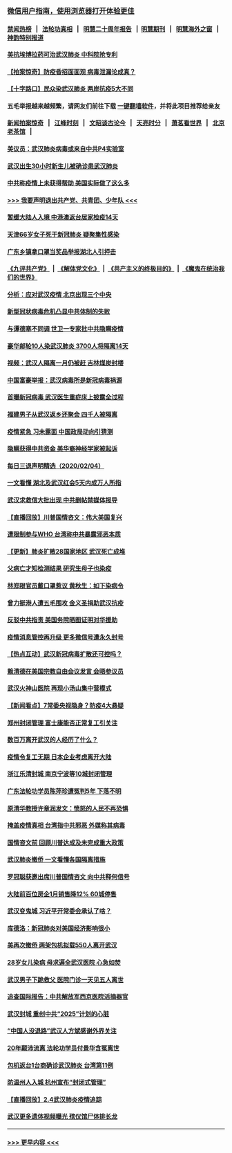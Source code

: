 ### [微信用户指南，使用浏览器打开体验更佳](https://github.com/gfw-breaker/banned-news1/blob/master/indexes/wechat-guide.md?t=0)
#### [禁闻热榜](热点新闻.md?t=0)  &nbsp;&nbsp;|&nbsp;&nbsp; [法轮功真相](https://github.com/gfw-breaker/truth/blob/master/README.md?t=0) &nbsp;&nbsp;|&nbsp;&nbsp; [明慧二十周年报告](https://github.com/gfw-breaker/mh-reports/blob/master/README.md?t=0) &nbsp;&nbsp;|&nbsp;&nbsp;[明慧期刊](https://github.com/gfw-breaker/mh-qikan) &nbsp;&nbsp;|&nbsp;&nbsp; [明慧海外之窗](https://github.com/gfw-breaker/mh-news/blob/master/README.md?t=0) &nbsp;&nbsp;|&nbsp;&nbsp; [神韵特别报道](https://github.com/gfw-breaker/mh-news/blob/master/shenyun.md?t=0)
#### [美抗埃博拉药可治武汉肺炎 中科院抢专利](../pages/nsc413/n11846409.md?t=02052202) 
#### [【拍案惊奇】防疫昏招面面观 病毒泄漏论成真？](../pages/nsc413/n11845382.md?t=02052202) 
#### [【十字路口】民众染武汉肺炎 两岸抗疫5大不同](../pages/nsc413/n11845264.md?t=02052202) 
#### 五毛举报越来越频繁，请网友们前往下载 [一键翻墙软件](https://github.com/gfw-breaker/ssr-accounts)，并将此项目推荐给亲友
#### [新闻拍案惊奇](https://github.com/gfw-breaker/banned-news1/blob/master/pages/link4.md) &nbsp;&nbsp;|&nbsp;&nbsp; [江峰时刻](https://github.com/gfw-breaker/banned-news1/blob/master/pages/link4.md) &nbsp;&nbsp;|&nbsp;&nbsp; [文昭谈古论今](https://github.com/gfw-breaker/banned-news1/blob/master/pages/link4.md) &nbsp;&nbsp;|&nbsp;&nbsp; [天亮时分](https://github.com/gfw-breaker/banned-news1/blob/master/pages/link4.md) &nbsp;&nbsp;|&nbsp;&nbsp; [萧茗看世界](https://github.com/gfw-breaker/banned-news1/blob/master/pages/link4.md) &nbsp;&nbsp;|&nbsp;&nbsp; [北京老茶馆](https://github.com/gfw-breaker/banned-news1/blob/master/pages/link4.md) &nbsp;&nbsp;|&nbsp;&nbsp; 
#### [美议员：武汉肺炎病毒或来自中共P4实验室](../pages/nsc413/n11846043.md?t=02052202) 
#### [武汉出生30小时新生儿被确诊患武汉肺炎](../pages/nsc413/n11846307.md?t=02052202) 
#### [中共称疫情上未获得帮助 美国实际做了这么多](../pages/nsc413/n11846008.md?t=02052202) 
#### [>>> 我要声明退出共产党、共青团、少年队 <<<](https://github.com/begood0513/goodnews/blob/master/quit/letter.md) 
#### [暂缓大陆人入境 中港澳返台居家检疫14天](../pages/nsc413/n11845862.md?t=02052202) 
#### [天津66岁女子死于新冠肺炎 疑聚集性感染](../pages/nsc413/n11845909.md?t=02052202) 
#### [广东乡镇拿口罩当奖品举报湖北人引抨击](../pages/nsc413/n11845622.md?t=02052202) 
#### [《九评共产党》](https://github.com/begood0513/9ping.md/blob/master/README.md) &nbsp;|&nbsp; [《解体党文化》](../../../../jtdwh.md/blob/master/README.md)  &nbsp;|&nbsp; [《共产主义的终极目的》](../../../../gczydzjmd.md/blob/master/README.md) &nbsp;|&nbsp; [《魔鬼在统治我们的世界》](../../../../mgztzwmdsj.md/blob/master/README.md) 
#### [分析：应对武汉疫情 北京出现三个中央](../pages/nsc413/n11845850.md?t=02052202) 
#### [新型冠状病毒危机凸显中共体制的失败](../pages/nsc413/n11844970.md?t=02052202) 
#### [与谭德塞不同调 世卫一专家批中共隐瞒疫情](../pages/nsc413/n11845278.md?t=02052202) 
#### [豪华邮轮10人染武汉肺炎 3700人将隔离14天](../pages/nsc413/n11845543.md?t=02052202) 
#### [视频：武汉人隔离一月仍被赶 吉林煤炭封楼](../pages/nsc413/n11845570.md?t=02052202) 
#### [中国富豪举报：武汉病毒所是新冠病毒祸源](../pages/nsc413/n11844943.md?t=02052202) 
#### [首曝新冠病毒 武汉医生重症床上披露全过程](../pages/nsc413/n11845150.md?t=02052202) 
#### [福建男子从武汉返乡还聚会 四千人被隔离](../pages/nsc413/n11845352.md?t=02052202) 
#### [疫情紧急 习未露面 中国政局动向引猜测](../pages/nsc413/n11845224.md?t=02052202) 
#### [隐瞒获得中共资金 美华裔神经学家被起诉](../pages/nsc413/n11844879.md?t=02052202) 
#### [每日三退声明精选（2020/02/04）](../pages/nsc413/n11845335.md?t=02052202) 
#### [一文看懂 湖北及武汉红会5天内成万人所指](../pages/nsc413/n11844315.md?t=02052202) 
#### [武汉求救信大批出现 中共删帖禁媒体报导](../pages/nsc413/n11845064.md?t=02052202) 
#### [【直播回放】川普国情咨文：伟大美国复兴](../pages/nsc413/n11842079.md?t=02052202) 
#### [遭限制参与WHO 台湾称中共暴露邪恶本质](../pages/nsc413/n11844351.md?t=02052202) 
#### [【更新】肺炎扩散28国家地区 武汉死亡成堆](../pages/nsc413/n11801312.md?t=02052202) 
#### [父病亡才知检测结果 研究生母子也染疫](../pages/nsc413/n11845059.md?t=02052202) 
#### [林郑限官员戴口罩惹议 黄秋生：如下染病令](../pages/nsc413/n11844529.md?t=02052202) 
#### [曾力挺港人遭五毛围攻 金义圣捐助武汉抗疫](../pages/nsc413/n11844707.md?t=02052202) 
#### [反驳中共指责 美国务院晒图证明对华援助](../pages/nsc413/n11844859.md?t=02052202) 
#### [疫情消息管控再升级 更多微信号遭永久封号](../pages/nsc413/n11844902.md?t=02052202) 
#### [【热点互动】武汉新冠病毒扩散还可控吗？](../pages/nsc413/n11844750.md?t=02052202) 
#### [赖清德在美国宗教自由会议发言 会晤参议员](../pages/nsc413/n11844836.md?t=02052202) 
#### [武汉火神山医院 再现小汤山集中营模式](../pages/nsc413/n11844763.md?t=02052202) 
#### [【新闻看点】7常委央视隐身？防疫4大悬疑](../pages/nsc413/n11844611.md?t=02052202) 
#### [郑州封闭管理 富士康能否正常复工引关注](../pages/nsc413/n11844727.md?t=02052202) 
#### [数百万离开武汉的人经历了什么？](../pages/nsc413/n11844742.md?t=02052202) 
#### [疫情令复工无期  日本企业考虑离开大陆](../pages/nsc413/n11844585.md?t=02052202) 
#### [浙江乐清封城 南京宁波等10城封闭管理](../pages/nsc413/n11844464.md?t=02052202) 
#### [广东法轮功学员陈萍珍遭冤判5年 下落不明](../pages/nsc413/n11844088.md?t=02052202) 
#### [原清华教授许章润发文：愤怒的人民不再恐惧](../pages/nsc413/n11844347.md?t=02052202) 
#### [掩盖疫情真相 台湾指中共邪恶 外媒称其病毒](../pages/nsc413/n11844401.md?t=02052202) 
#### [国情咨文前 回顾川普达成及未完成重大政策](../pages/nsc413/n11844581.md?t=02052202) 
#### [武汉肺炎撤侨 一文看懂各国隔离措施](../pages/nsc413/n11844216.md?t=02052202) 
#### [罗冠聪获邀出席川普国情咨文 向中共释何信号](../pages/nsc413/n11844355.md?t=02052202) 
#### [大陆前百位房企1月销售降12% 60城停售](../pages/nsc413/n11844398.md?t=02052202) 
#### [武汉变鬼城 习近平开常委会承认了啥？](../pages/nsc413/n11844218.md?t=02052202) 
#### [库德洛：新冠肺炎对美国经济影响很小](../pages/nsc413/n11844418.md?t=02052202) 
#### [美再次撤侨 两架包机拟载550人离开武汉](../pages/nsc413/n11844407.md?t=02052202) 
#### [28岁女儿染病 母求遍全武汉医院 心急如焚](../pages/nsc413/n11844302.md?t=02052202) 
#### [武汉男子下跪救父 医院门诊一天见五人离世](../pages/nsc413/n11844073.md?t=02052202) 
#### [追查国际报告：中共解放军西京医院活摘器官](../pages/nsc413/n11838359.md?t=02052202) 
#### [武汉封城 重创中共“2025”计划的心脏](../pages/nsc413/n11843972.md?t=02052202) 
#### [“中国人没退路”武汉人方斌感谢外界关注](../pages/nsc413/n11843517.md?t=02052202) 
#### [20年颠沛流离 法轮功学员付景华含冤离世](../pages/nsc413/n11841986.md?t=02052202) 
#### [包机返台1台商确诊武汉肺炎 台湾第11例](../pages/nsc413/n11844182.md?t=02052202) 
#### [防温州人入城 杭州宣布“封闭式管理”](../pages/nsc413/n11844139.md?t=02052202) 
#### [【直播回放】2.4武汉肺炎疫情追踪](../pages/nsc413/n11844032.md?t=02052202) 
#### [武汉更多遗体视频曝光 殡仪馆尸体排长龙](../pages/nsc413/n11844057.md?t=02052202) 

----
#### [ >>> 更早内容 <<< ](../indexes/nsc413-earlier.md)

